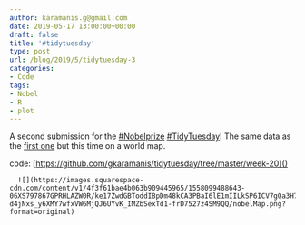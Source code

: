 ```yaml
---
author: karamanis.g@gmail.com
date: 2019-05-17 13:00:00+00:00
draft: false
title: '#tidytuesday'
type: post
url: /blog/2019/5/tidytuesday-3
categories:
- Code
tags:
- Nobel
- R
- plot
---
```


A second submission for the [#Nobelprize](https://mobile.twitter.com/hashtag/Nobelprize?src=hashtag_click) [#TidyTuesday](https://mobile.twitter.com/hashtag/TidyTuesday?src=hashtag_click)! The same data as the [first one](https://karaman.is/blog/2019/5/tidytuesday-2) but this time on a world map. 

code: [https://github.com/gkaramanis/tidytuesday/tree/master/week-20]()


  
      ![](https://images.squarespace-cdn.com/content/v1/4f3f61bae4b063b909445965/1558099488643-06XS797867GPRHLAZW0R/ke17ZwdGBToddI8pDm48kCA3PBaI6lE1mIILkSP6ICV7gQa3H78H3Y0txjaiv_0fDoOvxcdMmMKkDsyUqMSsMWxHk725yiiHCCLfrh8O1z5QPOohDIaIeljMHgDF5CVlOqpeNLcJ80NK65_fV7S1Ua7jlgQxFsv-d4jNxs_y6XMY7wfxVW6MjQJ6UYvK_IMZbSexTd1-frD7527z4SM9QQ/nobelMap.png?format=original)

